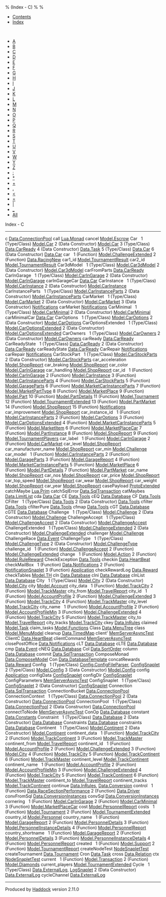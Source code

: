 % (Index - C)
% 
% 

-   [Contents](index.html)
-   [Index](doc-index.html)

 

-   [A](doc-index-A.html)
-   [B](doc-index-B.html)
-   [C](doc-index-C.html)
-   [D](doc-index-D.html)
-   [E](doc-index-E.html)
-   [F](doc-index-F.html)
-   [G](doc-index-G.html)
-   [H](doc-index-H.html)
-   [I](doc-index-I.html)
-   [J](doc-index-J.html)
-   [K](doc-index-K.html)
-   [L](doc-index-L.html)
-   [M](doc-index-M.html)
-   [N](doc-index-N.html)
-   [O](doc-index-O.html)
-   [P](doc-index-P.html)
-   [Q](doc-index-Q.html)
-   [R](doc-index-R.html)
-   [S](doc-index-S.html)
-   [T](doc-index-T.html)
-   [U](doc-index-U.html)
-   [V](doc-index-V.html)
-   [W](doc-index-W.html)
-   [Y](doc-index-Y.html)
-   [Z](doc-index-Z.html)
-   [:](doc-index-58.html)
-   [\*](doc-index-42.html)
-   [+](doc-index-43.html)
-   [.](doc-index-46.html)
-   [\<](doc-index-60.html)
-   [=](doc-index-61.html)
-   [|](doc-index-124.html)
-   [\_](doc-index-95.html)
-   [All](doc-index-All.html)

Index - C

  ------------------------- ----------------------------------------------------------------------------------------------------------------
  c                         [Data.ConnectionPool](Data-ConnectionPool.html#v:c)
  call                      [Lua.Monad](Lua-Monad.html#v:call)
  cancel                    [Model.Escrow](Model-Escrow.html#v:cancel)
  Car                        
  1 (Type/Class)            [Model.Car](Model-Car.html#t:Car)
  2 (Data Constructor)      [Model.Car](Model-Car.html#v:Car)
  3 (Type/Class)            [Data.CarReady](Data-CarReady.html#t:Car)
  4 (Data Constructor)      [Data.Task](Data-Task.html#v:Car)
  5 (Type/Class)            [Data.Car](Data-Car.html#t:Car)
  6 (Data Constructor)      [Data.Car](Data-Car.html#v:Car)
  car                        
  1 (Function)              [Model.ChallengeExtended](Model-ChallengeExtended.html#v:car)
  2 (Function)              [Data.RacingNew](Data-RacingNew.html#v:car)
  car1\_id                  [Model.TournamentResult](Model-TournamentResult.html#v:car1_id)
  car2\_id                  [Model.TournamentResult](Model-TournamentResult.html#v:car2_id)
  Car3dModel                 
  1 (Type/Class)            [Model.Car3dModel](Model-Car3dModel.html#t:Car3dModel)
  2 (Data Constructor)      [Model.Car3dModel](Model-Car3dModel.html#v:Car3dModel)
  carFromParts              [Data.CarReady](Data-CarReady.html#v:carFromParts)
  CarInGarage                
  1 (Type/Class)            [Model.CarInGarage](Model-CarInGarage.html#t:CarInGarage)
  2 (Data Constructor)      [Model.CarInGarage](Model-CarInGarage.html#v:CarInGarage)
  carInGarageCar            [Data.Car](Data-Car.html#v:carInGarageCar)
  CarInstance                
  1 (Type/Class)            [Model.CarInstance](Model-CarInstance.html#t:CarInstance)
  2 (Data Constructor)      [Model.CarInstance](Model-CarInstance.html#v:CarInstance)
  CarInstanceParts           
  1 (Type/Class)            [Model.CarInstanceParts](Model-CarInstanceParts.html#t:CarInstanceParts)
  2 (Data Constructor)      [Model.CarInstanceParts](Model-CarInstanceParts.html#v:CarInstanceParts)
  CarMarket                  
  1 (Type/Class)            [Model.CarMarket](Model-CarMarket.html#t:CarMarket)
  2 (Data Constructor)      [Model.CarMarket](Model-CarMarket.html#v:CarMarket)
  3 (Data Constructor)      [Notifications](Notifications.html#v:CarMarket)
  carMarket                 [Notifications](Notifications.html#v:carMarket)
  CarMinimal                 
  1 (Type/Class)            [Model.CarMinimal](Model-CarMinimal.html#t:CarMinimal)
  2 (Data Constructor)      [Model.CarMinimal](Model-CarMinimal.html#v:CarMinimal)
  carMinimalCar             [Data.Car](Data-Car.html#v:carMinimalCar)
  CarOptions                 
  1 (Type/Class)            [Model.CarOptions](Model-CarOptions.html#t:CarOptions)
  2 (Data Constructor)      [Model.CarOptions](Model-CarOptions.html#v:CarOptions)
  CarOptionsExtended         
  1 (Type/Class)            [Model.CarOptionsExtended](Model-CarOptionsExtended.html#t:CarOptionsExtended)
  2 (Data Constructor)      [Model.CarOptionsExtended](Model-CarOptionsExtended.html#v:CarOptionsExtended)
  CarOwners                  
  1 (Type/Class)            [Model.CarOwners](Model-CarOwners.html#t:CarOwners)
  2 (Data Constructor)      [Model.CarOwners](Model-CarOwners.html#v:CarOwners)
  carReady                  [Data.CarReady](Data-CarReady.html#v:carReady)
  CarReadyState              
  1 (Type/Class)            [Data.CarReady](Data-CarReady.html#t:CarReadyState)
  2 (Data Constructor)      [Data.CarReady](Data-CarReady.html#v:CarReadyState)
  carReadyState             [Data.CarReady](Data-CarReady.html#v:carReadyState)
  CarRepair                 [Notifications](Notifications.html#v:CarRepair)
  carRepair                 [Notifications](Notifications.html#v:carRepair)
  CarStockPart               
  1 (Type/Class)            [Model.CarStockParts](Model-CarStockParts.html#t:CarStockPart)
  2 (Data Constructor)      [Model.CarStockParts](Model-CarStockParts.html#v:CarStockPart)
  car\_acceleration         [Model.ShopReport](Model-ShopReport.html#v:car_acceleration)
  car\_braking              [Model.ShopReport](Model-ShopReport.html#v:car_braking)
  car\_color                [Model.CarInGarage](Model-CarInGarage.html#v:car_color)
  car\_handling             [Model.ShopReport](Model-ShopReport.html#v:car_handling)
  car\_id                    
  1 (Function)              [Model.CarInGarage](Model-CarInGarage.html#v:car_id)
  2 (Function)              [Model.CarInstance](Model-CarInstance.html#v:car_id)
  3 (Function)              [Model.CarInstanceParts](Model-CarInstanceParts.html#v:car_id)
  4 (Function)              [Model.CarStockParts](Model-CarStockParts.html#v:car_id)
  5 (Function)              [Model.GarageParts](Model-GarageParts.html#v:car_id)
  6 (Function)              [Model.MarketCarInstanceParts](Model-MarketCarInstanceParts.html#v:car_id)
  7 (Function)              [Model.MarketPartType](Model-MarketPartType.html#v:car_id)
  8 (Function)              [Model.MarketPlace](Model-MarketPlace.html#v:car_id)
  9 (Function)              [Model.Part](Model-Part.html#v:car_id)
  10 (Function)             [Model.PartDetails](Model-PartDetails.html#v:car_id)
  11 (Function)             [Model.Tournament](Model-Tournament.html#v:car_id)
  12 (Function)             [Model.TournamentExtended](Model-TournamentExtended.html#v:car_id)
  13 (Function)             [Model.PartMarket](Model-PartMarket.html#v:car_id)
  14 (Function)             [Model.ShopReport](Model-ShopReport.html#v:car_id)
  15 (Function)             [Notifications](Notifications.html#v:car_id)
  car\_improvement          [Model.ShopReport](Model-ShopReport.html#v:car_improvement)
  car\_instance\_id          
  1 (Function)              [Model.CarInstanceParts](Model-CarInstanceParts.html#v:car_instance_id)
  2 (Function)              [Model.CarOptions](Model-CarOptions.html#v:car_instance_id)
  3 (Function)              [Model.CarOptionsExtended](Model-CarOptionsExtended.html#v:car_instance_id)
  4 (Function)              [Model.MarketCarInstanceParts](Model-MarketCarInstanceParts.html#v:car_instance_id)
  5 (Function)              [Model.MarketItem](Model-MarketItem.html#v:car_instance_id)
  6 (Function)              [Model.MarketPlaceCar](Model-MarketPlaceCar.html#v:car_instance_id)
  7 (Function)              [Model.PartInstance](Model-PartInstance.html#v:car_instance_id)
  8 (Function)              [Model.ShopReport](Model-ShopReport.html#v:car_instance_id)
  9 (Function)              [Model.TournamentPlayers](Model-TournamentPlayers.html#v:car_instance_id)
  car\_label                 
  1 (Function)              [Model.CarInGarage](Model-CarInGarage.html#v:car_label)
  2 (Function)              [Model.CarMarket](Model-CarMarket.html#v:car_label)
  car\_level                [Model.ShopReport](Model-ShopReport.html#v:car_level)
  car\_manufacturer\_name   [Model.ShopReport](Model-ShopReport.html#v:car_manufacturer_name)
  car\_min                  [Model.Challenge](Model-Challenge.html#v:car_min)
  car\_model                 
  1 (Function)              [Model.CarInstanceParts](Model-CarInstanceParts.html#v:car_model)
  2 (Function)              [Model.GarageParts](Model-GarageParts.html#v:car_model)
  3 (Function)              [Model.GarageReport](Model-GarageReport.html#v:car_model)
  4 (Function)              [Model.MarketCarInstanceParts](Model-MarketCarInstanceParts.html#v:car_model)
  5 (Function)              [Model.MarketPlace](Model-MarketPlace.html#v:car_model)
  6 (Function)              [Model.PartDetails](Model-PartDetails.html#v:car_model)
  7 (Function)              [Model.PartMarket](Model-PartMarket.html#v:car_model)
  car\_name                 [Model.ShopReport](Model-ShopReport.html#v:car_name)
  car\_nos                  [Model.ShopReport](Model-ShopReport.html#v:car_nos)
  car\_price                [Model.ShopReport](Model-ShopReport.html#v:car_price)
  car\_top\_speed           [Model.ShopReport](Model-ShopReport.html#v:car_top_speed)
  car\_wear                 [Model.ShopReport](Model-ShopReport.html#v:car_wear)
  car\_weight               [Model.ShopReport](Model-ShopReport.html#v:car_weight)
  car\_year                 [Model.ShopReport](Model-ShopReport.html#v:car_year)
  casePayload               [ProtoExtended](ProtoExtended.html#v:casePayload)
  catchMaybe                [Lua.Prim](Lua-Prim.html#v:catchMaybe)
  catchSqlError             [Data.SqlTransaction](Data-SqlTransaction.html#v:catchSqlError)
  catMaybes                 [Data.LimitList](Data-LimitList.html#v:catMaybes)
  cda                       [Data.Car](Data-Car.html#v:cda)
  CE                        [Data.Tools](Data-Tools.html#v:CE)
  cEQ                       [Data.Database](Data-Database.html#v:cEQ)
  CF                        [Data.Tools](Data-Tools.html#v:CF)
  CFilter                    
  1 (Type/Class)            [Data.Tools](Data-Tools.html#t:CFilter)
  2 (Data Constructor)      [Data.Tools](Data-Tools.html#v:CFilter)
  cfilter                   [Data.Tools](Data-Tools.html#v:cfilter)
  cfilterPure               [Data.Tools](Data-Tools.html#v:cfilterPure)
  cfmap                     [Data.Tools](Data-Tools.html#v:cfmap)
  cGT                       [Data.Database](Data-Database.html#v:cGT)
  cGTE                      [Data.Database](Data-Database.html#v:cGTE)
  Challenge                  
  1 (Type/Class)            [Model.Challenge](Model-Challenge.html#t:Challenge)
  2 (Data Constructor)      [Model.Challenge](Model-Challenge.html#v:Challenge)
  ChallengeAccept            
  1 (Type/Class)            [Model.ChallengeAccept](Model-ChallengeAccept.html#t:ChallengeAccept)
  2 (Data Constructor)      [Model.ChallengeAccept](Model-ChallengeAccept.html#v:ChallengeAccept)
  ChallengeExtended          
  1 (Type/Class)            [Model.ChallengeExtended](Model-ChallengeExtended.html#t:ChallengeExtended)
  2 (Data Constructor)      [Model.ChallengeExtended](Model-ChallengeExtended.html#v:ChallengeExtended)
  challenger                [Model.Challenge](Model-Challenge.html#v:challenger)
  ChallengeRace             [Data.Event](Data-Event.html#v:ChallengeRace)
  ChallengeType              
  1 (Type/Class)            [Model.ChallengeType](Model-ChallengeType.html#t:ChallengeType)
  2 (Data Constructor)      [Model.ChallengeType](Model-ChallengeType.html#v:ChallengeType)
  challenge\_id              
  1 (Function)              [Model.ChallengeAccept](Model-ChallengeAccept.html#v:challenge_id)
  2 (Function)              [Model.ChallengeExtended](Model-ChallengeExtended.html#v:challenge_id)
  change                     
  1 (Function)              [Model.Action](Model-Action.html#v:change)
  2 (Function)              [Model.RuleReward](Model-RuleReward.html#v:change)
  CheckException            [Data.Tools](Data-Tools.html#t:CheckException)
  checkin                   [Data.HeartBeat](Data-HeartBeat.html#v:checkin)
  checkMailBox               
  1 (Function)              [Data.Notifications](Data-Notifications.html#v:checkMailBox)
  2 (Function)              [NotificationSnaplet](NotificationSnaplet.html#v:checkMailBox)
  3 (Function)              [Application](Application.html#v:checkMailBox)
  checkRewardLog            [Data.Reward](Data-Reward.html#v:checkRewardLog)
  checkTables               [Model.TH](Model-TH.html#v:checkTables)
  cIn                       [Data.Database](Data-Database.html#v:cIn)
  cIni                      [Data.Database](Data-Database.html#v:cIni)
  cInList                   [Data.Database](Data-Database.html#v:cInList)
  City                       
  1 (Type/Class)            [Model.City](Model-City.html#t:City)
  2 (Data Constructor)      [Model.City](Model-City.html#v:City)
  city                      [Model.Account](Model-Account.html#v:city)
  city\_data                 
  1 (Function)              [Model.TrackCity](Model-TrackCity.html#v:city_data)
  2 (Function)              [Model.TrackMaster](Model-TrackMaster.html#v:city_data)
  city\_from                [Model.TravelReport](Model-TravelReport.html#v:city_from)
  city\_id                   
  1 (Function)              [Model.AccountProfile](Model-AccountProfile.html#v:city_id)
  2 (Function)              [Model.ChallengeExtended](Model-ChallengeExtended.html#v:city_id)
  3 (Function)              [Model.TrackCity](Model-TrackCity.html#v:city_id)
  4 (Function)              [Model.TrackMaster](Model-TrackMaster.html#v:city_id)
  city\_level               [Model.TrackCity](Model-TrackCity.html#v:city_level)
  city\_name                 
  1 (Function)              [Model.AccountProfile](Model-AccountProfile.html#v:city_name)
  2 (Function)              [Model.AccountProfileMin](Model-AccountProfileMin.html#v:city_name)
  3 (Function)              [Model.ChallengeExtended](Model-ChallengeExtended.html#v:city_name)
  4 (Function)              [Model.TrackCity](Model-TrackCity.html#v:city_name)
  5 (Function)              [Model.TrackMaster](Model-TrackMaster.html#v:city_name)
  city\_to                  [Model.TravelReport](Model-TravelReport.html#v:city_to)
  city\_tracks              [Model.TrackCity](Model-TrackCity.html#v:city_tracks)
  ckey                      [Data.InRules](Data-InRules.html#v:ckey)
  claimed                   [Model.Task](Model-Task.html#v:claimed)
  claim\_tasks              [Model.Functions](Model-Functions.html#v:claim_tasks)
  Class                     [Data.MenuTree](Data-MenuTree.html#t:Class)
  class                     [Model.MenuModel](Model-MenuModel.html#v:class)
  cleanup                   [Data.TimedMap](Data-TimedMap.html#v:cleanup)
  client'                   [MemServerAsyncTest](MemServerAsyncTest.html#v:client-39-)
  ClientC                   [Data.HeartBeat](Data-HeartBeat.html#t:ClientC)
  clientCommand             [MemServerAsyncTest](MemServerAsyncTest.html#v:clientCommand)
  closePostOffice           [Data.Notifications](Data-Notifications.html#v:closePostOffice)
  cLT                       [Data.Database](Data-Database.html#v:cLT)
  cLTE                      [Data.Database](Data-Database.html#v:cLTE)
  cmp                       [Data.Event](Data-Event.html#v:cmp)
  cNEQ                      [Data.Database](Data-Database.html#v:cNEQ)
  Col                       [Data.SortOrder](Data-SortOrder.html#v:Col)
  column                    [Data.Database](Data-Database.html#v:column)
  commit                    [Data.SqlTransaction](Data-SqlTransaction.html#v:commit)
  ComposeMonad              [Data.ComposeModel](Data-ComposeModel.html#t:ComposeMonad)
  Con                       [Data.DatabaseTemplate](Data-DatabaseTemplate.html#v:Con)
  concatRewards             [Data.Reward](Data-Reward.html#v:concatRewards)
  Config                     
  1 (Type/Class)            [Config.ConfigFileParser](Config-ConfigFileParser.html#t:Config), [ConfigSnaplet](ConfigSnaplet.html#t:Config)
  2 (Type/Class)            [Model.Config](Model-Config.html#t:Config)
  3 (Data Constructor)      [Model.Config](Model-Config.html#v:Config)
  config                    [Application](Application.html#v:config)
  configData                [ConfigSnaplet](ConfigSnaplet.html#v:configData)
  configDir                 [ConfigSnaplet](ConfigSnaplet.html#v:configDir)
  ConfigParameters          [MemServerAsyncTest](MemServerAsyncTest.html#t:ConfigParameters)
  ConfigSnaplet              
  1 (Type/Class)            [ConfigSnaplet](ConfigSnaplet.html#t:ConfigSnaplet)
  2 (Data Constructor)      [ConfigSnaplet](ConfigSnaplet.html#v:ConfigSnaplet)
  Connection                [Data.SqlTransaction](Data-SqlTransaction.html#t:Connection)
  ConnectionBucket          [Data.ConnectionPool](Data-ConnectionPool.html#t:ConnectionBucket)
  ConnectionContext          
  1 (Type/Class)            [Data.ConnectionPool](Data-ConnectionPool.html#t:ConnectionContext)
  2 (Data Constructor)      [Data.ConnectionPool](Data-ConnectionPool.html#v:ConnectionContext)
  ConnectionPool             
  1 (Type/Class)            [Data.ConnectionPool](Data-ConnectionPool.html#t:ConnectionPool)
  2 (Data Constructor)      [Data.ConnectionPool](Data-ConnectionPool.html#v:ConnectionPool)
  connectToNode             [MemServerAsyncTest](MemServerAsyncTest.html#v:connectToNode)
  ConOp                     [Data.Database](Data-Database.html#t:ConOp)
  constant                  [Data.Constants](Data-Constants.html#v:constant)
  Constraint                 
  1 (Type/Class)            [Data.Database](Data-Database.html#t:Constraint)
  2 (Data Constructor)      [Data.Database](Data-Database.html#v:Constraint)
  Constraints               [Data.Database](Data-Database.html#t:Constraints)
  constraints               [Data.Database](Data-Database.html#v:constraints)
  Continent                  
  1 (Type/Class)            [Model.Continent](Model-Continent.html#t:Continent)
  2 (Data Constructor)      [Model.Continent](Model-Continent.html#v:Continent)
  continent\_data            
  1 (Function)              [Model.TrackCity](Model-TrackCity.html#v:continent_data)
  2 (Function)              [Model.TrackContinent](Model-TrackContinent.html#v:continent_data)
  3 (Function)              [Model.TrackMaster](Model-TrackMaster.html#v:continent_data)
  continent\_from           [Model.TravelReport](Model-TravelReport.html#v:continent_from)
  continent\_id              
  1 (Function)              [Model.AccountProfile](Model-AccountProfile.html#v:continent_id)
  2 (Function)              [Model.ChallengeExtended](Model-ChallengeExtended.html#v:continent_id)
  3 (Function)              [Model.City](Model-City.html#v:continent_id)
  4 (Function)              [Model.TrackCity](Model-TrackCity.html#v:continent_id)
  5 (Function)              [Model.TrackContinent](Model-TrackContinent.html#v:continent_id)
  6 (Function)              [Model.TrackMaster](Model-TrackMaster.html#v:continent_id)
  continent\_level          [Model.TrackContinent](Model-TrackContinent.html#v:continent_level)
  continent\_name            
  1 (Function)              [Model.AccountProfile](Model-AccountProfile.html#v:continent_name)
  2 (Function)              [Model.AccountProfileMin](Model-AccountProfileMin.html#v:continent_name)
  3 (Function)              [Model.ChallengeExtended](Model-ChallengeExtended.html#v:continent_name)
  4 (Function)              [Model.TrackCity](Model-TrackCity.html#v:continent_name)
  5 (Function)              [Model.TrackContinent](Model-TrackContinent.html#v:continent_name)
  6 (Function)              [Model.TrackMaster](Model-TrackMaster.html#v:continent_name)
  continent\_to             [Model.TravelReport](Model-TravelReport.html#v:continent_to)
  continent\_tracks         [Model.TrackContinent](Model-TrackContinent.html#v:continent_tracks)
  continue                  [Data.InRules](Data-InRules.html#v:continue), [Data.Conversion](Data-Conversion.html#v:continue)
  control                    
  1 (Function)              [Data.RaceSectionPerformance](Data-RaceSectionPerformance.html#v:control)
  2 (Function)              [Data.Driver](Data-Driver.html#v:control)
  convFromSql               [Data.ConversionInstances](Data-ConversionInstances.html#v:convFromSql)
  convSql                   [Data.ConversionInstances](Data-ConversionInstances.html#v:convSql)
  cornering                  
  1 (Function)              [Model.CarInGarage](Model-CarInGarage.html#v:cornering)
  2 (Function)              [Model.CarMinimal](Model-CarMinimal.html#v:cornering)
  3 (Function)              [Model.MarketPlaceCar](Model-MarketPlaceCar.html#v:cornering)
  cost                      [Model.PersonnelReport](Model-PersonnelReport.html#v:cost)
  costs                      
  1 (Function)              [Model.Tournament](Model-Tournament.html#v:costs)
  2 (Function)              [Model.TournamentExtended](Model-TournamentExtended.html#v:costs)
  country\_id               [Model.Personnel](Model-Personnel.html#v:country_id)
  country\_name              
  1 (Function)              [Model.GarageReport](Model-GarageReport.html#v:country_name)
  2 (Function)              [Model.PersonnelDetails](Model-PersonnelDetails.html#v:country_name)
  3 (Function)              [Model.PersonnelInstanceDetails](Model-PersonnelInstanceDetails.html#v:country_name)
  4 (Function)              [Model.PersonnelReport](Model-PersonnelReport.html#v:country_name)
  country\_shortname         
  1 (Function)              [Model.GarageReport](Model-GarageReport.html#v:country_shortname)
  2 (Function)              [Model.PersonnelDetails](Model-PersonnelDetails.html#v:country_shortname)
  3 (Function)              [Model.PersonnelInstanceDetails](Model-PersonnelInstanceDetails.html#v:country_shortname)
  4 (Function)              [Model.PersonnelReport](Model-PersonnelReport.html#v:country_shortname)
  created                    
  1 (Function)              [Model.Support](Model-Support.html#v:created)
  2 (Function)              [Model.TournamentReport](Model-TournamentReport.html#v:created)
  createNodeTest            [NodeSnapletTest](NodeSnapletTest.html#v:createNodeTest)
  createTournament          [Data.Tournament](Data-Tournament.html#v:createTournament)
  Cron                      [Data.Task](Data-Task.html#v:Cron)
  cross                     [Data.Relation](Data-Relation.html#v:cross)
  ctx                       [NodeSnapletTest](NodeSnapletTest.html#v:ctx)
  current                    
  1 (Function)              [Model.Transaction](Model-Transaction.html#v:current)
  2 (Function)              [Model.Diamonds](Model-Diamonds.html#v:current)
  current\_players          [Model.TournamentExtended](Model-TournamentExtended.html#v:current_players)
  Cycle                      
  1 (Type/Class)            [Data.ExternalLog](Data-ExternalLog.html#t:Cycle), [LogSnaplet](LogSnaplet.html#t:Cycle)
  2 (Data Constructor)      [Data.ExternalLog](Data-ExternalLog.html#v:Cycle)
  cycleChannel              [Data.ExternalLog](Data-ExternalLog.html#v:cycleChannel)
  ------------------------- ----------------------------------------------------------------------------------------------------------------

Produced by [Haddock](http://www.haskell.org/haddock/) version 2.11.0

